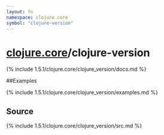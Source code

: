 ```yaml
---
layout: fn
namespace: clojure.core
symbol: "clojure-version"
---
```


# [clojure.core](../)/clojure-version

{% include 1.5.1/clojure.core/clojure_version/docs.md %}

##Examples

{% include 1.5.1/clojure.core/clojure_version/examples.md %}
## Source
{% include 1.5.1/clojure.core/clojure_version/src.md %}

